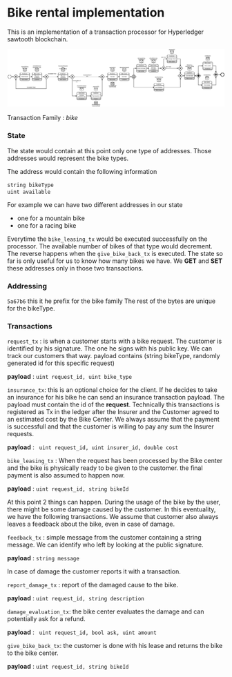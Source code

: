 # Bike rental implementation

This is an implementation of a transaction processor for Hyperledger sawtooth blockchain.


![bike rental bpmn](bpmn.svg)

Transaction Family : *bike*

### State

The state would contain at this point only one type of addresses. Those addresses would represent the bike types.


The address would contain the following information

```
string bikeType
uint available 
```

For example we can have two different addresses in our state

- one for a mountain bike
- one for a racing bike

Everytime the ```bike_leasing_tx``` would be executed successfully on the processor. The available number of bikes of that type would decrement. The reverse happens when the ```give_bike_back_tx``` is executed. The state so far is only useful for us to know how many bikes we have. We **GET** and **SET** these addresses only in those two transactions.


### Addressing

``` 5a67b6 ``` this it he prefix for the bike family
The rest of the bytes are unique for the bikeType.


### Transactions 


```request_tx``` : is when a customer starts with a bike request. The customer is identified by his signature. The one he signs with his public key. We can track our customers that way. payload contains (string bikeType, randomly generated id for this specific request)

**payload** :  ``` uint request_id, uint bike_type ```


```insurance_tx```: this is an optional choice for the client. If he decides to take an insurance for his bike he can send an insurance transaction payload. The payload must contain the id of the **request**. Technically this transactions is registered as Tx in the ledger after the Insurer and the Customer agreed to an estimated cost by the Bike Center. We always assume that the payment is successfull and that the customer is willing to pay any sum the Insurer requests.

**payload** :  ``` uint request_id, uint insurer_id, double cost```

```bike_leasing_tx``` : When the request has been processed by the Bike center and the bike is physically ready to be given to the customer. the final payment is also assumed to happen now.

**payload** : ``` uint request_id, string bikeId ```

At this point 2 things can happen. During the usage of the bike by the user, there might be some damage caused by the customer. In this eventuality, we have the following transactions. We assume that customer also always leaves a feedback about the bike, even in case of damage.

```feedback_tx``` : simple message from the customer containing a string message. We can identify who left by looking at the public signature.

**payload** : ``` string message ```

In case of damage the customer reports it with a transaction.

```report_damage_tx``` : report of the damaged cause to the bike.

**payload** : ``` uint request_id, string description ```

```damage_evaluation_tx```: the bike center evaluates the damage and can potentially ask for a refund.

**payload** : ``` uint request_id, bool ask, uint amount```

```give_bike_back_tx```: the customer is done with his lease and returns the bike to the bike center.

**payload** : ```uint request_id, string bikeId```









































